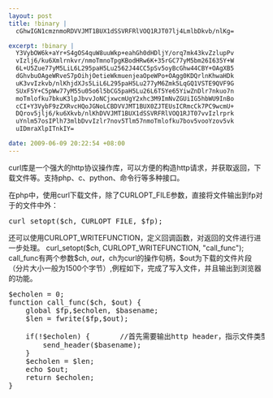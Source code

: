 ```yaml
--- 
layout: post
title: !binary |
  cGhwIGN1cmznmoRDVVJMT1BUX1dSSVRFRlVOQ1RJT07lj4LmlbDkvb/nlKg=

excerpt: !binary |
  Y3VybOW6k+aYr+S4gOS4quW8uuWkp+eahGh0dHDljY/orq7mk43kvZzlupPv
  vIzlj6/ku6Xmlrnkvr/nmoTmnoTpgKBodHRw6K+35rGC77yM5bm26I635Y+W
  6L+U5Zue77yM5LiL6L295paH5Lu2562J44CC5pSv5oyBcGhw44CBY+OAgXB5
  dGhvbuOAgeWRveS7pOihjOetieWkmuenjeaOpeWPo+OAgg0KDQrlnKhwaHDk
  uK3vvIzkvb/nlKhjdXJs5LiL6L295paH5Lu277yM6Zmk5LqGQ1VSTE9QVF9G
  SUxF5Y+C5pWw77yM55u05o6l5bCG5paH5Lu26L6T5Ye65YiwZnDlr7nkuo7n
  moTmlofku7bkuK3lpJbvvJoNCjxwcmUgY2xhc3M9ImNvZGUiIG5hbWU9InBo
  cCI+Y3VybF9zZXRvcHQoJGNoLCBDVVJMT1BUX0ZJTEUsICRmcCk7PC9wcmU+
  DQrov5jlj6/ku6Xkvb/nlKhDVVJMT1BUX1dSSVRFRlVOQ1RJT07vvIzlrprk
  uYnlm57osIPlh73mlbDvvIzlr7nov5Tlm57nmoTmlofku7bov5vooYzov5vk
  uIDmraXlpITnkIY=

date: 2009-06-09 20:22:54 +08:00
---
```

curl库是一个强大的http协议操作库，可以方便的构造http请求，并获取返回，下载文件等。支持php、c、python、命令行等多种接口。

在php中，使用curl下载文件，除了CURLOPT_FILE参数，直接将文件输出到fp对于的文件中外：
<pre class="php" name="code">curl_setopt($ch, CURLOPT_FILE, $fp);</pre>
还可以使用CURLOPT_WRITEFUNCTION，定义回调函数，对返回的文件进行进一步处理。<!--more-->
curl_setopt($ch, CURLOPT_WRITEFUNCTION, "call_func");
call_func有两个参数$ch, $out，$ch为curl的操作句柄，$out为下载的文件片段（分片大小一般为1500个字节）,例程如下，完成了写入文件，并且输出到浏览器的功能。
<pre class="php" name="code">
$echolen = 0;
function call_func($ch, $out) {
    global $fp,$echolen, $basename;
    $len = fwrite($fp,$out); 
    
    if(!$echolen) {       //首先需要输出http header，指示文件类型给浏览器识别
        send_header($basename);
    }
    $echolen = $len;
    echo $out;
    return $echolen;     
}
</pre>
